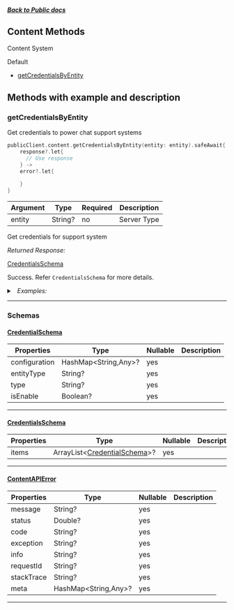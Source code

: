



##### [Back to Public docs](./README.md)

## Content Methods
Content System

Default
* [getCredentialsByEntity](#getcredentialsbyentity)




## Methods with example and description



### getCredentialsByEntity
Get credentials to power chat support systems




```kotlin
publicClient.content.getCredentialsByEntity(entity: entity).safeAwait{ response, error->
    response?.let{
      // Use response
    } ->
    error?.let{
      
    } 
}
```





| Argument  |  Type  | Required | Description |
| --------- | -----  | -------- | ----------- | 
| entity | String? | no | Server Type |  



Get credentials for support system

*Returned Response:*




[CredentialsSchema](#CredentialsSchema)

Success. Refer `CredentialsSchema` for more details.




<details>
<summary><i>&nbsp; Examples:</i></summary>


<details>
<summary><i>&nbsp; default</i></summary>

```json
{
  "value": {
    "entity_type": "partner",
    "type": "freshchat",
    "is_enable": true,
    "configuration": {
      "token": "a3e4gf20b-d11g-4512-n3zq-03b9aa7e1yxz",
      "siteId": "a3e8f20b-d97f-452f-bd72-03b9aa7e1bf0",
      "host": "https://wchat.freshchat.com"
    }
  }
}
```
</details>

</details>









---




### Schemas

 
 
 #### [CredentialSchema](#CredentialSchema)

 | Properties | Type | Nullable | Description |
 | ---------- | ---- | -------- | ----------- |
 | configuration | HashMap<String,Any>? |  yes  |  |
 | entityType | String? |  yes  |  |
 | type | String? |  yes  |  |
 | isEnable | Boolean? |  yes  |  |

---


 
 
 #### [CredentialsSchema](#CredentialsSchema)

 | Properties | Type | Nullable | Description |
 | ---------- | ---- | -------- | ----------- |
 | items | ArrayList<[CredentialSchema](#CredentialSchema)>? |  yes  |  |

---


 
 
 #### [ContentAPIError](#ContentAPIError)

 | Properties | Type | Nullable | Description |
 | ---------- | ---- | -------- | ----------- |
 | message | String? |  yes  |  |
 | status | Double? |  yes  |  |
 | code | String? |  yes  |  |
 | exception | String? |  yes  |  |
 | info | String? |  yes  |  |
 | requestId | String? |  yes  |  |
 | stackTrace | String? |  yes  |  |
 | meta | HashMap<String,Any>? |  yes  |  |

---



